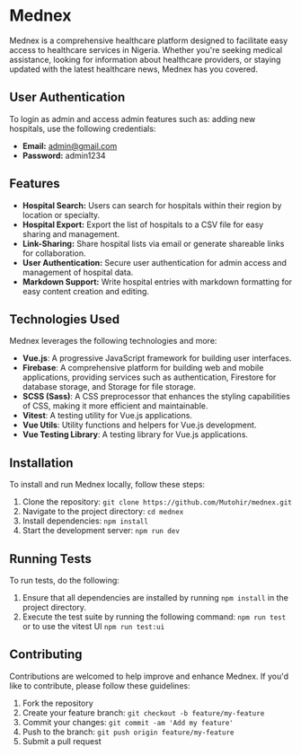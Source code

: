 # Mednex

Mednex is a comprehensive healthcare platform designed to facilitate easy access to healthcare services in Nigeria. Whether you're seeking medical assistance, looking for information about healthcare providers, or staying updated with the latest healthcare news, Mednex has you covered.

## User Authentication
To login as admin and access admin features such as: adding new hospitals, use the following credentials:
- **Email:** admin@gmail.com
- **Password:** admin1234

## Features

- **Hospital Search:** Users can search for hospitals within their region by location or specialty.
- **Hospital Export:** Export the list of hospitals to a CSV file for easy sharing and management.
- **Link-Sharing:** Share hospital lists via email or generate shareable links for collaboration.
- **User Authentication:** Secure user authentication for admin access and management of hospital data.
- **Markdown Support:** Write hospital entries with markdown formatting for easy content creation and editing.

## Technologies Used

Mednex leverages the following technologies and more:

- **Vue.js**: A progressive JavaScript framework for building user interfaces.
- **Firebase**: A comprehensive platform for building web and mobile applications, providing services such as authentication, Firestore for database storage, and Storage for file storage.
- **SCSS (Sass)**: A CSS preprocessor that enhances the styling capabilities of CSS, making it more efficient and maintainable.
- **Vitest**: A testing utility for Vue.js applications.
- **Vue Utils**: Utility functions and helpers for Vue.js development.
- **Vue Testing Library**: A testing library for Vue.js applications.

## Installation

To install and run Mednex locally, follow these steps:

1. Clone the repository: `git clone https://github.com/Mutohir/mednex.git`
2. Navigate to the project directory: `cd mednex`
3. Install dependencies: `npm install`
4. Start the development server: `npm run dev`

## Running Tests

To run tests, do the following:

1. Ensure that all dependencies are installed by running `npm install` in the project directory.
2. Execute the test suite by running the following command: `npm run test` or to use the vitest UI `npm run test:ui`

## Contributing

Contributions are welcomed to help improve and enhance Mednex. If you'd like to contribute, please follow these guidelines:

1. Fork the repository
2. Create your feature branch: `git checkout -b feature/my-feature`
3. Commit your changes: `git commit -am 'Add my feature'`
4. Push to the branch: `git push origin feature/my-feature`
5. Submit a pull request